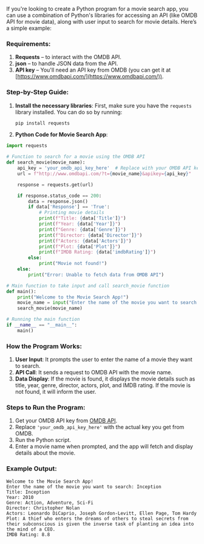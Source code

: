 If you're looking to create a Python program for a movie search app, you can use a combination of Python's libraries for accessing an API (like OMDB API for movie data), along with user input to search for movie details. Here’s a simple example:

### Requirements:
1. **Requests** – to interact with the OMDB API.
2. **json** – to handle JSON data from the API.
3. **API key** – You'll need an API key from OMDB (you can get it at [https://www.omdbapi.com/](https://www.omdbapi.com/)).

### Step-by-Step Guide:

1. **Install the necessary libraries**:
   First, make sure you have the `requests` library installed. You can do so by running:

   ```bash
   pip install requests
   ```

2. **Python Code for Movie Search App**:

```python
import requests

# Function to search for a movie using the OMDB API
def search_movie(movie_name):
    api_key = 'your_omdb_api_key_here'  # Replace with your OMDB API key
    url = f"http://www.omdbapi.com/?t={movie_name}&apikey={api_key}"

    response = requests.get(url)

    if response.status_code == 200:
        data = response.json()
        if data['Response'] == 'True':
            # Printing movie details
            print(f"Title: {data['Title']}")
            print(f"Year: {data['Year']}")
            print(f"Genre: {data['Genre']}")
            print(f"Director: {data['Director']}")
            print(f"Actors: {data['Actors']}")
            print(f"Plot: {data['Plot']}")
            print(f"IMDB Rating: {data['imdbRating']}")
        else:
            print("Movie not found!")
    else:
        print("Error: Unable to fetch data from OMDB API")

# Main function to take input and call search_movie function
def main():
    print("Welcome to the Movie Search App!")
    movie_name = input("Enter the name of the movie you want to search: ")
    search_movie(movie_name)

# Running the main function
if __name__ == "__main__":
    main()
```

### How the Program Works:
1. **User Input**: It prompts the user to enter the name of a movie they want to search.
2. **API Call**: It sends a request to OMDB API with the movie name.
3. **Data Display**: If the movie is found, it displays the movie details such as title, year, genre, director, actors, plot, and IMDB rating. If the movie is not found, it will inform the user.

### Steps to Run the Program:
1. Get your OMDB API key from [OMDB API](https://www.omdbapi.com/apikey.aspx).
2. Replace `'your_omdb_api_key_here'` with the actual key you get from OMDB.
3. Run the Python script.
4. Enter a movie name when prompted, and the app will fetch and display details about the movie.

### Example Output:
```
Welcome to the Movie Search App!
Enter the name of the movie you want to search: Inception
Title: Inception
Year: 2010
Genre: Action, Adventure, Sci-Fi
Director: Christopher Nolan
Actors: Leonardo DiCaprio, Joseph Gordon-Levitt, Ellen Page, Tom Hardy
Plot: A thief who enters the dreams of others to steal secrets from their subconscious is given the inverse task of planting an idea into the mind of a CEO.
IMDB Rating: 8.8
```

